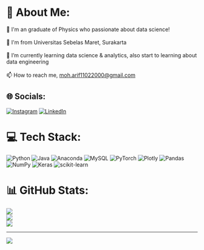 # 💫 About Me:
🧪 I'm an graduate of Physics who passionate about data science!<br><br>🏫 I'm from Universitas Sebelas Maret, Surakarta<br><br>🌱 I’m currently learning data science & analytics, also start to learning about data engineering <br><br>📫 How to reach me, moh.arif11022000@gmail.com


## 🌐 Socials:
[![Instagram](https://img.shields.io/badge/Instagram-%23E4405F.svg?logo=Instagram&logoColor=white)](https://instagram.com/mhd.arif11/) [![LinkedIn](https://img.shields.io/badge/LinkedIn-%230077B5.svg?logo=linkedin&logoColor=white)](https://linkedin.com/in/https://linkedin.com/in/mohammad-arif-9b33531a7) 

# 💻 Tech Stack:
![Python](https://img.shields.io/badge/python-3670A0?style=for-the-badge&logo=python&logoColor=ffdd54) ![Java](https://img.shields.io/badge/java-%23ED8B00.svg?style=for-the-badge&logo=java&logoColor=white) ![Anaconda](https://img.shields.io/badge/Anaconda-%2344A833.svg?style=for-the-badge&logo=anaconda&logoColor=white) ![MySQL](https://img.shields.io/badge/mysql-%2300f.svg?style=for-the-badge&logo=mysql&logoColor=white) ![PyTorch](https://img.shields.io/badge/PyTorch-%23EE4C2C.svg?style=for-the-badge&logo=PyTorch&logoColor=white) ![Plotly](https://img.shields.io/badge/Plotly-%233F4F75.svg?style=for-the-badge&logo=plotly&logoColor=white) ![Pandas](https://img.shields.io/badge/pandas-%23150458.svg?style=for-the-badge&logo=pandas&logoColor=white) ![NumPy](https://img.shields.io/badge/numpy-%23013243.svg?style=for-the-badge&logo=numpy&logoColor=white) ![Keras](https://img.shields.io/badge/Keras-%23D00000.svg?style=for-the-badge&logo=Keras&logoColor=white) ![scikit-learn](https://img.shields.io/badge/scikit--learn-%23F7931E.svg?style=for-the-badge&logo=scikit-learn&logoColor=white)
# 📊 GitHub Stats:
![](https://github-readme-stats.vercel.app/api?username=11mohammadarif&theme=dark&hide_border=false&include_all_commits=false&count_private=false)<br/>
![](https://github-readme-streak-stats.herokuapp.com/?user=11mohammadarif&theme=dark&hide_border=false)<br/>
![](https://github-readme-stats.vercel.app/api/top-langs/?username=11mohammadarif&theme=dark&hide_border=false&include_all_commits=false&count_private=false&layout=compact)

---
[![](https://visitcount.itsvg.in/api?id=11mohammadarif&icon=0&color=0)](https://visitcount.itsvg.in)

<!-- Proudly created with GPRM ( https://gprm.itsvg.in ) -->
